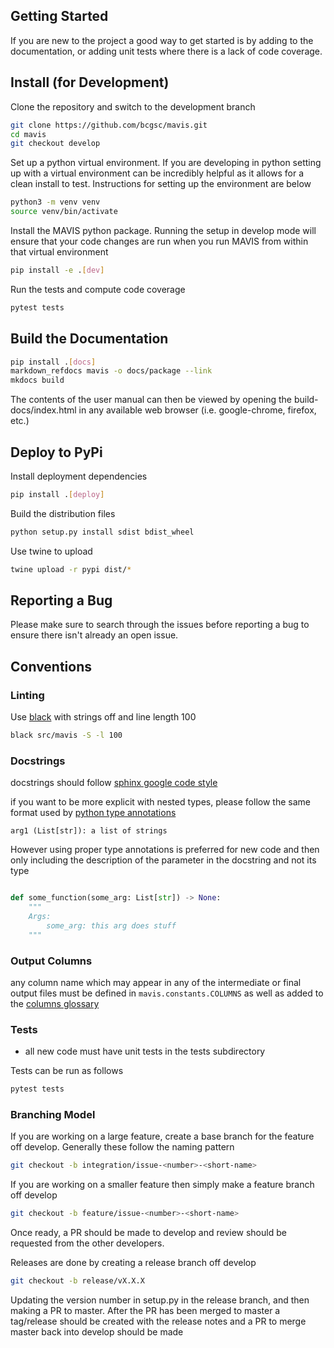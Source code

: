 ## Getting Started

If you are new to the project a good way to get started is by adding to the documentation, or adding unit tests where
there is a lack of code coverage.

## Install (for Development)

Clone the repository and switch to the development branch

```bash
git clone https://github.com/bcgsc/mavis.git
cd mavis
git checkout develop
```

Set up a python virtual environment. If you are developing in python setting up with a virtual environment can be
incredibly helpful as it allows for a clean install to test. Instructions for setting up the environment
are below

```bash
python3 -m venv venv
source venv/bin/activate
```

Install the MAVIS python package. Running the setup in develop mode will ensure that your code changes are run when you
run MAVIS from within that virtual environment

```bash
pip install -e .[dev]
```

Run the tests and compute code coverage

```bash
pytest tests
```

## Build the Documentation

```bash
pip install .[docs]
markdown_refdocs mavis -o docs/package --link
mkdocs build
```

The contents of the user manual can then be viewed by opening the build-docs/index.html
in any available web browser (i.e. google-chrome, firefox, etc.)

## Deploy to PyPi

Install deployment dependencies

```bash
pip install .[deploy]
```

Build the distribution files

```bash
python setup.py install sdist bdist_wheel
```

Use twine to upload

```bash
twine upload -r pypi dist/*
```

## Reporting a Bug

Please make sure to search through the issues before reporting a bug to ensure there isn't
already an open issue.

## Conventions

### Linting

Use [black](https://github.com/psf/black) with strings off and line length 100

```bash
black src/mavis -S -l 100
```

### Docstrings

docstrings should follow [sphinx google code style](http://sphinxcontrib-napoleon.readthedocs.io/en/latest/example_google.html)

if you want to be more explicit with nested types, please follow the same format
used by [python type annotations](https://docs.python.org/3/library/typing.html)

```text
arg1 (List[str]): a list of strings
```

However using proper type annotations is preferred for new code and then only including the
description of the parameter in the docstring and not its type

```python

def some_function(some_arg: List[str]) -> None:
    """
    Args:
        some_arg: this arg does stuff
    """
```

### Output Columns

any column name which may appear in any of the intermediate or final output files must be defined in `mavis.constants.COLUMNS` as well as added to the [columns glossary](../outputs/columns)

### Tests

- all new code must have unit tests in the tests subdirectory

Tests can be run as follows

```bash
pytest tests
```

### Branching Model

If you are working on a large feature, create a base branch for the feature off develop. Generally
these follow the naming pattern

```bash
git checkout -b integration/issue-<number>-<short-name>
```

If you are working on a smaller feature then simply make a feature branch off develop

```bash
git checkout -b feature/issue-<number>-<short-name>
```

Once ready, a PR should be made to develop and review should be requested from the other developers.

Releases are done by creating a release branch off develop

```bash
git checkout -b release/vX.X.X
```

Updating the version number in setup.py in the release branch, and then making a PR to master.
After the PR has been merged to master a tag/release should be created with the release notes
and a PR to merge master back into develop should be made
